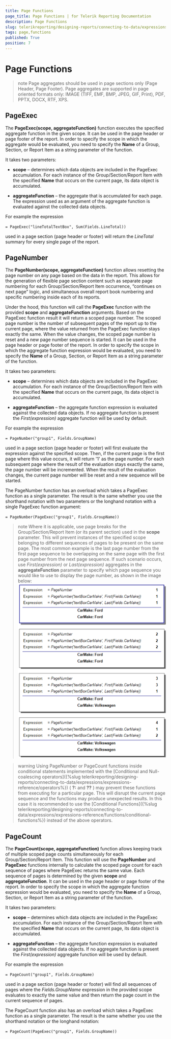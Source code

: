 ```yaml
---
title: Page Functions
page_title: Page Functions | for Telerik Reporting Documentation
description: Page Functions
slug: telerikreporting/designing-reports/connecting-to-data/expressions/expressions-reference/functions/page-functions
tags: page,functions
published: True
position: 7
---
```


# Page Functions



>note Page aggregates should be used in page sections only (Page Header, Page Footer).          Page aggregates are supported in page oriented formats only: IMAGE (TIFF, EMF, BMP, JPEG, GIF, Print),          PDF, PPTX, DOCX, RTF, XPS.        


## PageExec

The __PageExec(scope, aggregateFunction)__ function executes the specified aggregate function
          in the given scope. It can be used in the page header or page footer of the report. In order
          to specify the scope in which the aggregate would be evaluated, you need to specify the __Name__ of a Group, Section,
          or Report Item as a string parameter of the function.
        

It takes two parameters:

* __scope__ – determines which data objects are included in the PageExec accumulation. For each instance of the
              Group/Section/Report Item with the specified __Name__ that occurs on the current page, its data object is accumulated.
            

* __aggregateFunction__ – the aggregate that is accumulated for each page. The expression used as an argument of the aggregate function is
              evaluated against the collected data objects.
            

For example the expression
        

`= PageExec("lineTotalTextBox", Sum(Fields.LineTotal))`

used in a page section (page header or footer) will return the *LineTotal* summary for every single page of the report.
        

## PageNumber

The __PageNumber(scope, aggregateFunction)__ function allows resetting the page number on any page based on the data in the report.
          This allows for the generation of flexible page section content such as
          separate page numbering for each Group/Section/Report Item occurrence,
          “continues on next page” logic,
          and simultaneous overall report book numbering and specific numbering inside each of its reports.
        

Under the hood, this function will call the __PageExec__ function with the provided __scope__
          and __aggregateFunction__ arguments.
          Based on the PageExec function result it will return a scoped page number. The scoped page number is the number of subsequent pages
          of the report up to the current page, where the value returned from the PageExec function stays exactly the same.
          When the value changes, the scoped page number is reset and a new page number sequence is started.
          It can be used in the page header or page footer of the report. In order
          to specify the scope in which the aggregate function expression would be evaluated, you need to specify the __Name__ of a Group, Section,
          or Report Item as a string parameter of the function.
        

It takes two parameters:

* __scope__ – determines which data objects are included in the PageExec accumulation. For each instance of the
              Group/Section/Report Item with the specified __Name__ that occurs on the current page, its data object is accumulated.
            

* __aggregateFunction__ – the aggregate function expression is evaluated against the collected data objects.
              If no aggregate function is present the *First(expression)* aggregate function will be used by default.
            

For example the expression
        

`= PageNumber("group1", Fields.GroupName)`

used in a page section (page header or footer) will first evaluate the expression against the specified scope.
          Then, if the current page is the first page where this value occurs, it will return '1' as the page number.
          For each subsequent page where the result of the evaluation stays exactly the same, the page number will be incremented.
          When the result of the evaluation changes, the current page number will be reset and a new sequence will be started.
        

The PageNumber function has an overload which takes a PageExec function as a single parameter.
          The result is the same whether you use the shorthand notation with two parameters or the longhand notation with a single PageExec function argument:
        

`= PageNumber(PageExec("group1", Fields.GroupName))`

>note Where it is applicable, use page breaks for the Group/Section/Report Item (or its parent section) used in the  __scope__  parameter.            This will prevent instances of the specified scope belonging to different sequences of pages to be present on the same page.            The most common example is the last page number from the first page sequence to be overlapping on the same page with            the first page number from the next page sequence.            If such scenario occurs, use  *First(expression)*  or  *Last(expression)*  aggregates            in the  __aggregateFunction__  parameter to specify which page sequence you would like to use to display the page number,            as shown in the image below:          
![Reset Page Last First](images/ResetPageLastFirst.png)

>warning Using PageNumber or PageCount functions inside conditional statements implemented with the            [Conditional and Null-coalescing operators]({%slug telerikreporting/designing-reports/connecting-to-data/expressions/expressions-reference/operators%})            ( __?:__  and  __??__ ) may prevent these functions from executing for a particular page.            This will disrupt the current page sequence and the functions may produce unexpected results.            In this case it is recommended to use the [Conditional Functions]({%slug telerikreporting/designing-reports/connecting-to-data/expressions/expressions-reference/functions/conditional-functions%}) instead of the above operators.          


## PageCount

The __PageCount(scope, aggregateFunction)__ function allows keeping track of multiple scoped page counts simultaneously
          for each Group/Section/Report Item.
          This function will use the __PageNumber__ and __PageExec__ functions
          internally to calculate the scoped page count for each sequence of pages where PageExec returns the same value. Each sequence of pages is
          determined by the given __scope__ and __aggregateFunction__.
          It can be used in the page header or page footer of the report. In order
          to specify the scope in which the aggregate function expression would be evaluated, you need to specify the __Name__ of a Group, Section,
          or Report Item as a string parameter of the function.
        

It takes two parameters:

* __scope__ – determines which data objects are included in the PageExec accumulation. For each instance of the
              Group/Section/Report Item with the specified __Name__ that occurs on the current page, its data object is accumulated.
            

* __aggregateFunction__ – the aggregate function expression is evaluated against the collected data objects.
              If no aggregate function is present the *First(expression)* aggregate function will be used by default.
            

For example the expression
        

`= PageCount("group1", Fields.GroupName)`

used in a page section (page header or footer) will find all sequences of pages where the *Fields.GroupName*
          expression in the provided scope evaluates to exactly the same value and then return the page count in the current sequence of pages.
        

The PageCount function also has an overload which takes a PageExec function as a single parameter.
          The result is the same whether you use the shorthand notation or the longhand notation:
        

`= PageCount(PageExec("group1", Fields.GroupName))`
